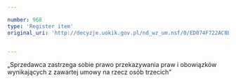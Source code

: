 ```yaml
---

number: 968
type: 'Register item'
original_uri: 'http://decyzje.uokik.gov.pl/nd_wz_um.nsf/0/ED074F722AC8D770C12572DD00329774?OpenDocument'


---
```


„Sprzedawca zastrzega sobie prawo przekazywania praw i obowiązków wynikających z zawartej umowy na rzecz osób trzecich”
